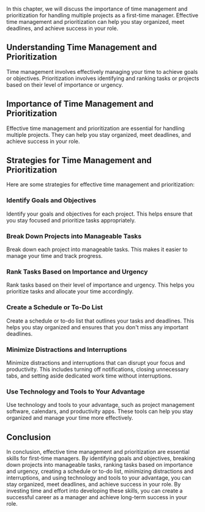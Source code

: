 
In this chapter, we will discuss the importance of time management and prioritization for handling multiple projects as a first-time manager. Effective time management and prioritization can help you stay organized, meet deadlines, and achieve success in your role.

Understanding Time Management and Prioritization
------------------------------------------------

Time management involves effectively managing your time to achieve goals or objectives. Prioritization involves identifying and ranking tasks or projects based on their level of importance or urgency.

Importance of Time Management and Prioritization
------------------------------------------------

Effective time management and prioritization are essential for handling multiple projects. They can help you stay organized, meet deadlines, and achieve success in your role.

Strategies for Time Management and Prioritization
-------------------------------------------------

Here are some strategies for effective time management and prioritization:

### Identify Goals and Objectives

Identify your goals and objectives for each project. This helps ensure that you stay focused and prioritize tasks appropriately.

### Break Down Projects into Manageable Tasks

Break down each project into manageable tasks. This makes it easier to manage your time and track progress.

### Rank Tasks Based on Importance and Urgency

Rank tasks based on their level of importance and urgency. This helps you prioritize tasks and allocate your time accordingly.

### Create a Schedule or To-Do List

Create a schedule or to-do list that outlines your tasks and deadlines. This helps you stay organized and ensures that you don't miss any important deadlines.

### Minimize Distractions and Interruptions

Minimize distractions and interruptions that can disrupt your focus and productivity. This includes turning off notifications, closing unnecessary tabs, and setting aside dedicated work time without interruptions.

### Use Technology and Tools to Your Advantage

Use technology and tools to your advantage, such as project management software, calendars, and productivity apps. These tools can help you stay organized and manage your time more effectively.

Conclusion
----------

In conclusion, effective time management and prioritization are essential skills for first-time managers. By identifying goals and objectives, breaking down projects into manageable tasks, ranking tasks based on importance and urgency, creating a schedule or to-do list, minimizing distractions and interruptions, and using technology and tools to your advantage, you can stay organized, meet deadlines, and achieve success in your role. By investing time and effort into developing these skills, you can create a successful career as a manager and achieve long-term success in your role.
